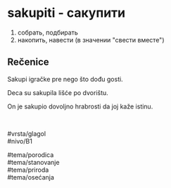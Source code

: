 # sakupiti - сакупити

1. собрать, подбирать
2. накопить, навести (в значении "свести вместе")

## Rečenice

Sakupi igračke pre nego što dođu gosti.

Deca su sakupila lišće po dvorištu.

On je sakupio dovoljno hrabrosti da joj kaže istinu.

<br>

#vrsta/glagol  
#nivo/B1  

#tema/porodica  
#tema/stanovanje  
#tema/priroda  
#tema/osećanja  
